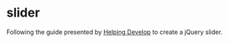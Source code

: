 # slider
Following the guide presented by <a href="https://www.youtube.com/channel/UCWxB7V9weF702avKxXESdvw">Helping Develop</a> to create a jQuery slider.
